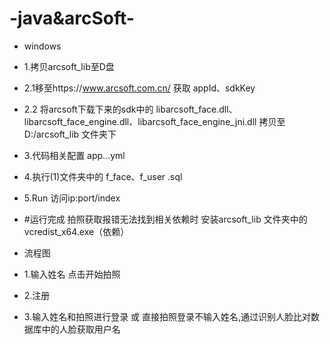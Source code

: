 # -java&arcSoft- 

- windows 

- 1.拷贝arcsoft_lib至D盘 
- 2.1移至https://www.arcsoft.com.cn/ 获取 appId、sdkKey 
- 2.2 将arcsoft下载下来的sdk中的 libarcsoft_face.dll、libarcsoft_face_engine.dll、libarcsoft_face_engine_jni.dll 拷贝至D:/arcsoft_lib 文件夹下
- 3.代码相关配置  app...yml  
- 4.执行(1)文件夹中的 f_face、f_user .sql 
- 5.Run  访问ip:port/index

- #运行完成 拍照获取报错无法找到相关依赖时  安装arcsoft_lib 文件夹中的vcredist_x64.exe（依赖） 


- 流程图
- 1.输入姓名 点击开始拍照
- 2.注册
- 3.输入姓名和拍照进行登录 或 直接拍照登录不输入姓名,通过识别人脸比对数据库中的人脸获取用户名

